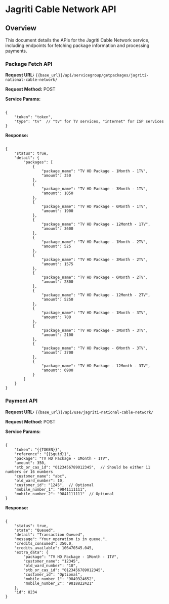 # Jagriti Cable Network API 


## Overview

This document details the APIs for the Jagriti Cable Network service, including endpoints for fetching package information and processing payments.

### Package Fetch API

**Request URL:** `{{base_url}}/api/servicegroup/getpackages/jagriti-national-cable-network/`

**Request Method:** POST

**Service Params:**

<pre><code class="json">
{
    "token": "token",
    "type": "tv"  // "tv" for TV services, "internet" for ISP services
}
</code></pre>

**Response:**

<pre><code class="json">
{
    "status": true,
    "detail": {
        "packages": [
            {
                "package_name": "TV HD Package - 1Month - 1TV",
                "amount": 350
            },
            {
                "package_name": "TV HD Package - 3Month - 1TV",
                "amount": 1050
            },
            {
                "package_name": "TV HD Package - 6Month - 1TV",
                "amount": 1900
            },
            {
                "package_name": "TV HD Package - 12Month - 1TV",
                "amount": 3600
            },
            {
                "package_name": "TV HD Package - 1Month - 2TV",
                "amount": 525
            },
            {
                "package_name": "TV HD Package - 3Month - 2TV",
                "amount": 1575
            },
            {
                "package_name": "TV HD Package - 6Month - 2TV",
                "amount": 2800
            },
            {
                "package_name": "TV HD Package - 12Month - 2TV",
                "amount": 5250
            },
            {
                "package_name": "TV HD Package - 1Month - 3TV",
                "amount": 700
            },
            {
                "package_name": "TV HD Package - 3Month - 3TV",
                "amount": 2100
            },
            {
                "package_name": "TV HD Package - 6Month - 3TV",
                "amount": 3700
            },
            {
                "package_name": "TV HD Package - 12Month - 3TV",
                "amount": 6900
            }
        ]
    }
}
</code></pre>

### Payment API

**Request URL:** `{{base_url}}/api/use/jagriti-national-cable-network/`

**Request Method:** POST

**Service Params:**

<pre><code class="json">
{
    "token": "{{TOKEN}}",
    "reference": "{{$guid}}",
    "package": "TV HD Package - 1Month - 1TV",
    "amount": 350,
    "stb_or_cas_id": "0123456789012345",  // Should be either 11 numbers or 16 numbers
    "customer_name": "abc",
    "old_ward_number": 10,
    "customer_id": "1245",  // Optional
    "mobile_number_1": "9841111111",
    "mobile_number_2": "9841111111"  // Optional
}
</code></pre>

**Response:**

<pre><code class="json">
{
    "status": true,
    "state": "Queued",
    "detail": "Transaction Queued",
    "message": "Your operation is in queue.",
    "credits_consumed": 350.0,
    "credits_available": 106470545.045,
    "extra_data": {
        "package": "TV HD Package - 1Month - 1TV",
        "customer_name": "12345",
        "old_ward_number": "10",
        "stb_or_cas_id": "0123456789012345",
        "customer_id": "Optional",
        "mobile_number_1": "9849324652",
        "mobile_number_2": "9818822421"
    },
    "id": 8234
}
</code></pre>
